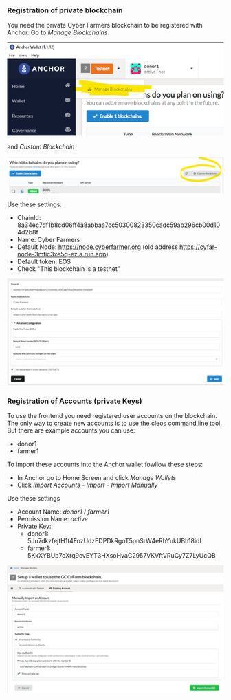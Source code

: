 ### Registration of private blockchain
You need the private Cyber Farmers blockchain to be registered with Anchor.
Go to *Manage Blockchains*

![text](https://github.com/Eulinky/cyfarm/blob/main/documentation/anchor1.png)

and *Custom Blockchain*

![text](https://github.com/Eulinky/cyfarm/blob/main/documentation/anchor2.png)

Use these settings:

- ChainId: 8a34ec7df1b8cd06ff4a8abbaa7cc50300823350cadc59ab296cb00d104d2b8f
- Name: Cyber Farmers
- Default Node: https://node.cyberfarmer.org (old address https://cyfar-node-3mtic3xe5q-ez.a.run.app)
- Default token: EOS
- Check "This blockchain is a testnet"

![text](https://github.com/Eulinky/cyfarm/blob/main/documentation/anchor3.png)

### Registration of Accounts (private Keys)
To use the frontend you need registered user accounts on the blockchain. The only way to create new accounts is to use the cleos command line tool. But there are example accounts you can use:

- donor1
- farmer1

To import these accounts into the Anchor wallet fowllow these steps:

- In Anchor go to Home Screen and click *Manage Wallets*
- Click *Import Accounts* - *Import* - *Import Manually*

Use these settings
- Account Name: *donor1* / *farmer1*
- Permission Name: *active*
- Private Key:
    - donor1: 5Ju7dkzfejtH1t4FozUdzFDPDkRgoT5pnSrW4eRhYukUBh18idL
    - farmer1: 5KkXYBUb7oXrq9cvEYT3HXsoHvaC2957VKVftVRuCy7Z7LyUcQB

![text](https://github.com/Eulinky/cyfarm/blob/main/documentation/anchor4.png)
